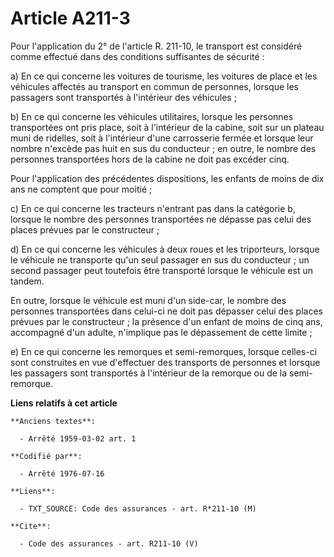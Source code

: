 # Article A211-3

Pour l'application du 2° de l'article R. 211-10, le transport est considéré comme effectué dans des conditions suffisantes de
sécurité : 

a) En ce qui concerne les voitures de tourisme, les voitures de place et les véhicules affectés au transport en commun de
personnes, lorsque les passagers sont transportés à l'intérieur des véhicules ; 

b) En ce qui concerne les véhicules utilitaires, lorsque les personnes transportées ont pris place, soit à l'intérieur de la
cabine, soit sur un plateau muni de ridelles, soit à l'intérieur d'une carrosserie fermée et lorsque leur nombre n'excède pas
huit en sus du conducteur ; en outre, le nombre des personnes transportées hors de la cabine ne doit pas excéder cinq. 

Pour l'application des précédentes dispositions, les enfants de moins de dix ans ne comptent que pour moitié ; 

c) En ce qui concerne les tracteurs n'entrant pas dans la catégorie b, lorsque le nombre des personnes transportées ne
dépasse pas celui des places prévues par le constructeur ; 

d) En ce qui concerne les véhicules à deux roues et les triporteurs, lorsque le véhicule ne transporte qu'un seul passager en
sus du conducteur ; un second passager peut toutefois être transporté lorsque le véhicule est un tandem. 

En outre, lorsque le véhicule est muni d'un side-car, le nombre des personnes transportées dans celui-ci ne doit pas dépasser
celui des places prévues par le constructeur ; la présence d'un enfant de moins de cinq ans, accompagné d'un adulte,
n'implique pas le dépassement de cette limite ; 

e) En ce qui concerne les remorques et semi-remorques, lorsque celles-ci sont construites en vue d'effectuer des transports
de personnes et lorsque les passagers sont transportés à l'intérieur de la remorque ou de la semi-remorque.

**Liens relatifs à cet article**

	**Anciens textes**:

	  - Arrêté 1959-03-02 art. 1

	**Codifié par**:

	  - Arrêté 1976-07-16

	**Liens**:

	  - TXT_SOURCE: Code des assurances - art. R*211-10 (M)

	**Cite**:

	  - Code des assurances - art. R211-10 (V)
